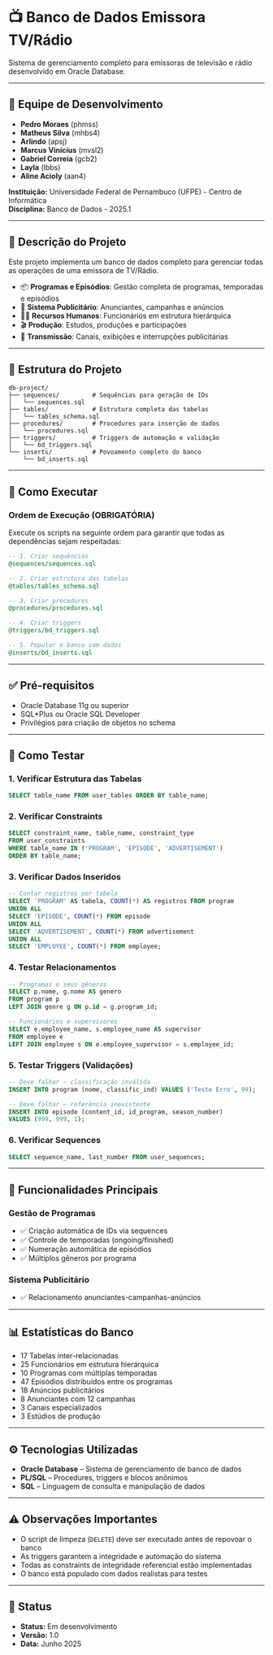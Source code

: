 # 📺 Banco de Dados Emissora TV/Rádio

Sistema de gerenciamento completo para emissoras de televisão e rádio desenvolvido em Oracle Database.

---

## 👥 Equipe de Desenvolvimento

- **Pedro Moraes** (phmss)  
- **Matheus Silva** (mhbs4)  
- **Arlindo** (apsj)  
- **Marcus Vinícius** (mvsl2)  
- **Gabriel Correia** (gcb2)  
- **Layla** (lbbs)
- **Aline Acioly** (aan4)


**Instituição:** Universidade Federal de Pernambuco (UFPE) - Centro de Informática  
**Disciplina:** Banco de Dados - 2025.1

---

## 📄 Descrição do Projeto

Este projeto implementa um banco de dados completo para gerenciar todas as operações de uma emissora de TV/Rádio.

- 📦 **Programas e Episódios**: Gestão completa de programas, temporadas e episódios  
- 📢 **Sistema Publicitário**: Anunciantes, campanhas e anúncios  
- 👩‍💼 **Recursos Humanos**: Funcionários em estrutura hierárquica  
- 🎬 **Produção**: Estudos, produções e participações  
- 📡 **Transmissão**: Canais, exibições e interrupções publicitárias

---

## 📁 Estrutura do Projeto

```
db-project/
├── sequences/         # Sequências para geração de IDs
│   └── sequences.sql
├── tables/            # Estrutura completa das tabelas
│   └── tables_schema.sql
├── procedures/        # Procedures para inserção de dados
│   └── procedures.sql
├── triggers/          # Triggers de automação e validação
│   └── bd_triggers.sql
└── inserts/           # Povoamento completo do banco
    └── bd_inserts.sql
```

---

## 🚀 Como Executar

### Ordem de Execução (OBRIGATÓRIA)

Execute os scripts na seguinte ordem para garantir que todas as dependências sejam respeitadas:

```sql
-- 1. Criar sequências
@sequences/sequences.sql

-- 2. Criar estrutura das tabelas
@tables/tables_schema.sql

-- 3. Criar procedures
@procedures/procedures.sql

-- 4. Criar triggers
@triggers/bd_triggers.sql

-- 5. Popular o banco com dados
@inserts/bd_inserts.sql
```

---

## ✅ Pré-requisitos

- Oracle Database 11g ou superior  
- SQL*Plus ou Oracle SQL Developer  
- Privilégios para criação de objetos no schema  

---

## 🧪 Como Testar

### 1. Verificar Estrutura das Tabelas

```sql
SELECT table_name FROM user_tables ORDER BY table_name;
```

### 2. Verificar Constraints

```sql
SELECT constraint_name, table_name, constraint_type
FROM user_constraints
WHERE table_name IN ('PROGRAM', 'EPISODE', 'ADVERTISEMENT')
ORDER BY table_name;
```

### 3. Verificar Dados Inseridos

```sql
-- Contar registros por tabela
SELECT 'PROGRAM' AS tabela, COUNT(*) AS registros FROM program
UNION ALL
SELECT 'EPISODE', COUNT(*) FROM episode
UNION ALL
SELECT 'ADVERTISEMENT', COUNT(*) FROM advertisement
UNION ALL
SELECT 'EMPLOYEE', COUNT(*) FROM employee;
```

### 4. Testar Relacionamentos

```sql
-- Programas e seus gêneros
SELECT p.nome, g.nome AS genero
FROM program p
LEFT JOIN genre g ON p.id = g.program_id;

-- Funcionários e supervisores
SELECT e.employee_name, s.employee_name AS supervisor
FROM employee e
LEFT JOIN employee s ON e.employee_supervisor = s.employee_id;
```

### 5. Testar Triggers (Validações)

```sql
-- Deve falhar – classificação inválida
INSERT INTO program (nome, classific_ind) VALUES ('Teste Erro', 99);

-- Deve falhar – referência inexistente
INSERT INTO episode (content_id, id_program, season_number)
VALUES (999, 999, 1);
```

### 6. Verificar Sequences

```sql
SELECT sequence_name, last_number FROM user_sequences;
```

---

## 🎯 Funcionalidades Principais

### Gestão de Programas
- ✅ Criação automática de IDs via sequences
- ✅ Controle de temporadas (ongoing/finished)
- ✅ Numeração automática de episódios
- ✅ Múltiplos gêneros por programa

### Sistema Publicitário
- ✅ Relacionamento anunciantes-campanhas-anúncios

---

## 📊 Estatísticas do Banco

- 17 Tabelas inter-relacionadas  
- 25 Funcionários em estrutura hierárquica  
- 10 Programas com múltiplas temporadas  
- 47 Episódios distribuídos entre os programas  
- 18 Anúncios publicitários  
- 8 Anunciantes com 12 campanhas  
- 3 Canais especializados  
- 3 Estúdios de produção

---

## ⚙️ Tecnologias Utilizadas

- **Oracle Database** – Sistema de gerenciamento de banco de dados  
- **PL/SQL** – Procedures, triggers e blocos anônimos  
- **SQL** – Linguagem de consulta e manipulação de dados

---

## ⚠️ Observações Importantes

- O script de limpeza (`DELETE`) deve ser executado antes de repovoar o banco  
- As triggers garantem a integridade e automação do sistema  
- Todas as constraints de integridade referencial estão implementadas  
- O banco está populado com dados realistas para testes

---

## 📌 Status

- **Status:** Em desenvolvimento 
- **Versão:** 1.0  
- **Data:** Junho 2025
